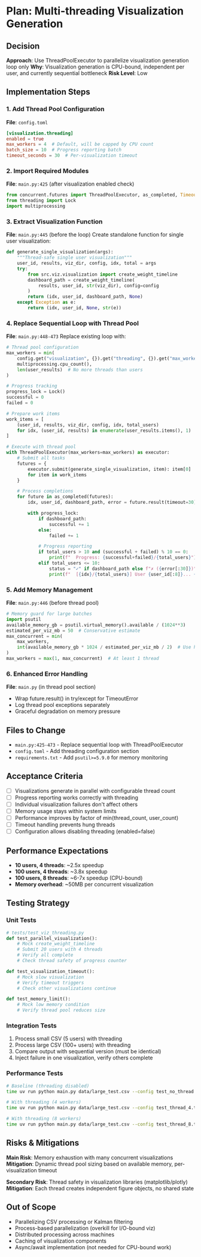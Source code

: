 # Plan: Multi-threading Visualization Generation

## Decision
**Approach**: Use ThreadPoolExecutor to parallelize visualization generation loop only
**Why**: Visualization generation is CPU-bound, independent per user, and currently sequential bottleneck
**Risk Level**: Low

## Implementation Steps

### 1. Add Thread Pool Configuration
**File**: `config.toml`
```toml
[visualization.threading]
enabled = true
max_workers = 4  # Default, will be capped by CPU count
batch_size = 10  # Progress reporting batch
timeout_seconds = 30  # Per-visualization timeout
```

### 2. Import Required Modules
**File**: `main.py:425` (after visualization enabled check)
```python
from concurrent.futures import ThreadPoolExecutor, as_completed, TimeoutError
from threading import Lock
import multiprocessing
```

### 3. Extract Visualization Function
**File**: `main.py:445` (before the loop)
Create standalone function for single user visualization:
```python
def generate_single_visualization(args):
    """Thread-safe single user visualization"""
    user_id, results, viz_dir, config, idx, total = args
    try:
        from src.viz.visualization import create_weight_timeline
        dashboard_path = create_weight_timeline(
            results, user_id, str(viz_dir), config=config
        )
        return (idx, user_id, dashboard_path, None)
    except Exception as e:
        return (idx, user_id, None, str(e))
```

### 4. Replace Sequential Loop with Thread Pool
**File**: `main.py:448-473`
Replace existing loop with:
```python
# Thread pool configuration
max_workers = min(
    config.get("visualization", {}).get("threading", {}).get("max_workers", 4),
    multiprocessing.cpu_count(),
    len(user_results)  # No more threads than users
)

# Progress tracking
progress_lock = Lock()
successful = 0
failed = 0

# Prepare work items
work_items = [
    (user_id, results, viz_dir, config, idx, total_users)
    for idx, (user_id, results) in enumerate(user_results.items(), 1)
]

# Execute with thread pool
with ThreadPoolExecutor(max_workers=max_workers) as executor:
    # Submit all tasks
    futures = {
        executor.submit(generate_single_visualization, item): item[0]
        for item in work_items
    }

    # Process completions
    for future in as_completed(futures):
        idx, user_id, dashboard_path, error = future.result(timeout=30)

        with progress_lock:
            if dashboard_path:
                successful += 1
            else:
                failed += 1

            # Progress reporting
            if total_users > 10 and (successful + failed) % 10 == 0:
                print(f"  Progress: {successful+failed}/{total_users}")
            elif total_users <= 10:
                status = "✓" if dashboard_path else f"✗ ({error[:30]})"
                print(f"  [{idx}/{total_users}] User {user_id[:8]}... {status}")
```

### 5. Add Memory Management
**File**: `main.py:446` (before thread pool)
```python
# Memory guard for large batches
import psutil
available_memory_gb = psutil.virtual_memory().available / (1024**3)
estimated_per_viz_mb = 50  # Conservative estimate
max_concurrent = min(
    max_workers,
    int(available_memory_gb * 1024 / estimated_per_viz_mb / 2)  # Use half available
)
max_workers = max(1, max_concurrent)  # At least 1 thread
```

### 6. Enhanced Error Handling
**File**: `main.py` (in thread pool section)
- Wrap future.result() in try/except for TimeoutError
- Log thread pool exceptions separately
- Graceful degradation on memory pressure

## Files to Change
- `main.py:425-473` - Replace sequential loop with ThreadPoolExecutor
- `config.toml` - Add threading configuration section
- `requirements.txt` - Add `psutil>=5.9.0` for memory monitoring

## Acceptance Criteria
- [ ] Visualizations generate in parallel with configurable thread count
- [ ] Progress reporting works correctly with threading
- [ ] Individual visualization failures don't affect others
- [ ] Memory usage stays within system limits
- [ ] Performance improves by factor of min(thread_count, user_count)
- [ ] Timeout handling prevents hung threads
- [ ] Configuration allows disabling threading (enabled=false)

## Performance Expectations
- **10 users, 4 threads**: ~2.5x speedup
- **100 users, 4 threads**: ~3.8x speedup
- **100 users, 8 threads**: ~6-7x speedup (CPU-bound)
- **Memory overhead**: ~50MB per concurrent visualization

## Testing Strategy

### Unit Tests
```python
# tests/test_viz_threading.py
def test_parallel_visualization():
    # Mock create_weight_timeline
    # Submit 20 users with 4 threads
    # Verify all complete
    # Check thread safety of progress counter

def test_visualization_timeout():
    # Mock slow visualization
    # Verify timeout triggers
    # Check other visualizations continue

def test_memory_limit():
    # Mock low memory condition
    # Verify thread pool reduces size
```

### Integration Tests
1. Process small CSV (5 users) with threading
2. Process large CSV (100+ users) with threading
3. Compare output with sequential version (must be identical)
4. Inject failure in one visualization, verify others complete

### Performance Tests
```bash
# Baseline (threading disabled)
time uv run python main.py data/large_test.csv --config test_no_thread.toml

# With threading (4 workers)
time uv run python main.py data/large_test.csv --config test_thread_4.toml

# With threading (8 workers)
time uv run python main.py data/large_test.csv --config test_thread_8.toml
```

## Risks & Mitigations
**Main Risk**: Memory exhaustion with many concurrent visualizations
**Mitigation**: Dynamic thread pool sizing based on available memory, per-visualization timeout

**Secondary Risk**: Thread safety in visualization libraries (matplotlib/plotly)
**Mitigation**: Each thread creates independent figure objects, no shared state

## Out of Scope
- Parallelizing CSV processing or Kalman filtering
- Process-based parallelization (overkill for I/O-bound viz)
- Distributed processing across machines
- Caching of visualization components
- Async/await implementation (not needed for CPU-bound work)